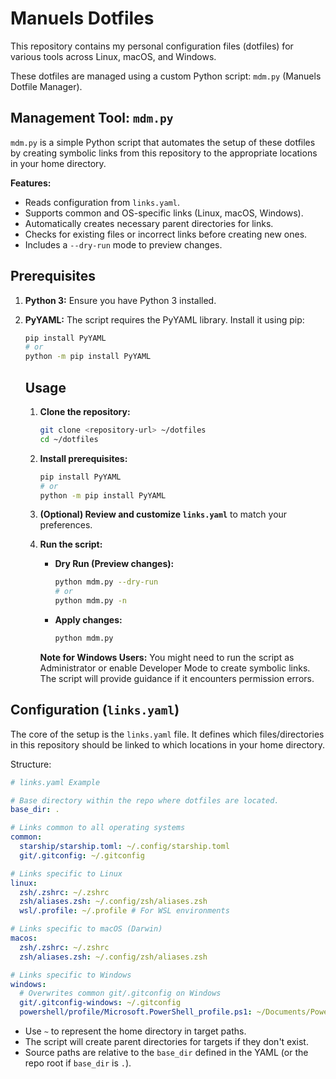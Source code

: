 # Manuels Dotfiles

This repository contains my personal configuration files (dotfiles) for various tools across Linux, macOS, and Windows.

These dotfiles are managed using a custom Python script: `mdm.py` (Manuels Dotfile Manager).

## Management Tool: `mdm.py`

`mdm.py` is a simple Python script that automates the setup of these dotfiles by creating symbolic links from this repository to the appropriate locations in your home directory.

**Features:**

*   Reads configuration from `links.yaml`.
*   Supports common and OS-specific links (Linux, macOS, Windows).
*   Automatically creates necessary parent directories for links.
*   Checks for existing files or incorrect links before creating new ones.
*   Includes a `--dry-run` mode to preview changes.

## Prerequisites

1.  **Python 3:** Ensure you have Python 3 installed.
2.  **PyYAML:** The script requires the PyYAML library. Install it using pip:
    ```bash
    pip install PyYAML
    # or
    python -m pip install PyYAML
    ```
    
    ## Usage
    
    1.  **Clone the repository:**
        ```bash
        git clone <repository-url> ~/dotfiles
        cd ~/dotfiles
        ```
    2.  **Install prerequisites:**
        ```bash
        pip install PyYAML
        # or
        python -m pip install PyYAML
        ```
    3.  **(Optional) Review and customize `links.yaml`** to match your preferences.
    4.  **Run the script:**
        *   **Dry Run (Preview changes):**
            ```bash
            python mdm.py --dry-run
            # or
            python mdm.py -n
            ```
        *   **Apply changes:**
            ```bash
            python mdm.py
            ```
    
        **Note for Windows Users:** You might need to run the script as Administrator or enable Developer Mode to create symbolic links. The script will provide guidance if it encounters permission errors.

## Configuration (`links.yaml`)

The core of the setup is the `links.yaml` file. It defines which files/directories in this repository should be linked to which locations in your home directory.

Structure:

```yaml
# links.yaml Example

# Base directory within the repo where dotfiles are located.
base_dir: .

# Links common to all operating systems
common:
  starship/starship.toml: ~/.config/starship.toml
  git/.gitconfig: ~/.gitconfig

# Links specific to Linux
linux:
  zsh/.zshrc: ~/.zshrc
  zsh/aliases.zsh: ~/.config/zsh/aliases.zsh
  wsl/.profile: ~/.profile # For WSL environments

# Links specific to macOS (Darwin)
macos:
  zsh/.zshrc: ~/.zshrc
  zsh/aliases.zsh: ~/.config/zsh/aliases.zsh

# Links specific to Windows
windows:
  # Overwrites common git/.gitconfig on Windows
  git/.gitconfig-windows: ~/.gitconfig
  powershell/profile/Microsoft.PowerShell_profile.ps1: ~/Documents/PowerShell/Microsoft.PowerShell_profile.ps1
```

*   Use `~` to represent the home directory in target paths.
*   The script will create parent directories for targets if they don't exist.
*   Source paths are relative to the `base_dir` defined in the YAML (or the repo root if `base_dir` is `.`).